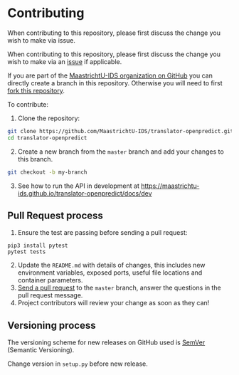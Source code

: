 # Contributing

When contributing to this repository, please first discuss the change you wish to make via issue.

When contributing to this repository, please first discuss the change you wish to make via an [issue](https://github.com/MaastrichtU-IDS/translator-openpredict/issues) if applicable.

If you are part of the [MaastrichtU-IDS organization on GitHub](https://github.com/MaastrichtU-IDS) you can directly create a branch in this repository. Otherwise you will need to first [fork this repository](https://github.com/MaastrichtU-IDS/translator-openpredict/fork).

To contribute:

1. Clone the repository:

```bash
git clone https://github.com/MaastrichtU-IDS/translator-openpredict.git
cd translator-openpredict
```

2. Create a new branch from the `master` branch and add your changes to this branch.

```bash
git checkout -b my-branch
```

3. See how to run the API in development at https://maastrichtu-ids.github.io/translator-openpredict/docs/dev 

## Pull Request process

1. Ensure the test are passing before sending a pull request:
```
pip3 install pytest
pytest tests
```
2. Update the `README.md` with details of changes, this includes new environment variables, exposed ports, useful file locations and container parameters.
3. [Send a pull request](https://github.com/MaastrichtU-IDS/translator-openpredict/compare) to the `master` branch, answer the questions in the pull request message.
4. Project contributors will review your change as soon as they can!

## Versioning process

The versioning scheme for new releases on GitHub used is [SemVer](http://semver.org/) (Semantic Versioning).

Change version in `setup.py` before new release.
